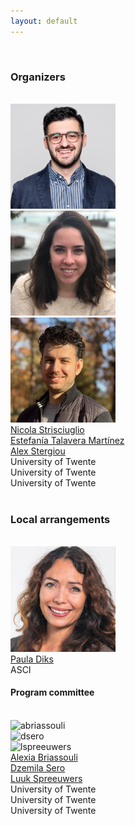 ```yaml
---
layout: default
---
```

<br />

### Organizers
<br />

<div class="container">
        <div class="row text-center">
        <div class="col"> <img src="../imgs/nicola.jpeg" class="rounded mx-auto d-block" alt="nstrisciuglio" style="width:12em"></div>
          <div class="col"><img src="../imgs/estefania.jpg" class="rounded mx-auto d-block" alt="etalavera" style="width:12em"></div>
          <div class="col"> <img src="../imgs/alex.jpeg" class="rounded mx-auto d-block" alt="astergiou" style="width:12em"> </div>
        <div class="w-100"></div>
          <div class="col"><a href="https://nicstrisc.github.io/" targe="_blank">  Nicola Strisciuglio</a></div>
          <div class="col"><a href="https://estefaniatalavera.github.io/" targe="_blank">  Estefanía Talavera Martínez</a></div>
          <div class="col"><a href="https://alexandrosstergiou.github.io/" targe="_blank"> Alex Stergiou</a></div>
        <div class="w-100"></div>
          <div class="col"> University of Twente</div>
          <div class="col"> University of Twente</div>
          <div class="col"> University of Twente</div>
        </div>
</div>
<br />

### Local arrangements
<br />

<div class="container">
        <div class="row text-center">
        <div class="col"> <img src="../imgs/paula.jpg" class="rounded mx-auto d-block" alt="pdiks" style="width:12em"></div>
        <div class="w-100"></div>
          <div class="col"><a href="https://www.linkedin.com/in/paula-diks-1901344?miniProfileUrn=urn%3Ali%3Afs_miniProfile%3AACoAAAC7GvwBZYExqnNO7rW7_H9_urcbhBB1Klo&lipi=urn%3Ali%3Apage%3Ad_flagship3_search_srp_people%3Bi%2FkVM0JvTtuVUT%2FToDUO8A%3D%3D" targe="_blank">Paula Diks</a></div>
        <div class="w-100"></div>
          <div class="col"> ASCI</div>
        </div>
</div>

#### Program committee
<br />

<div class="container">
        <div class="row text-center">
        <div class="col"> <img src="https://1348661504.rsc.cdn77.org/.wh/ea/uc/ief3782250101ecea1400e0b7a6027c4a7b1ec0f288470801e3400140018041/abriassouli.jpg" class="rounded mx-auto d-block" alt="abriassouli" style="width:9em"> </div>
          <div class="col"><img src="https://1348661504.rsc.cdn77.org/.wh/ea/uc/i3b79ff3e01038d7b7200ec9a1e03fa461f707d2cc7ed0801e3400140018041/dzemila-sero-photo.png" class="rounded mx-auto d-block" alt="dsero" style="width:9em"></div>
          <div class="col"> <img src="https://personen.utwente.nl/.wh/ea/uc/i7f269b640101ddd314005be59702f5db1b61740af07b0801e3400140018041/ljspreeuwers.jpg" class="rounded mx-auto d-block" alt="lspreeuwers" style="width:9em"></div>
        <div class="w-100"></div>
          <div class="col"><a href="#" targe="_blank">  Alexia Briassouli</a></div>
          <div class="col"><a href="#" targe="_blank">  Dzemila Sero</a></div>
          <div class="col"><a href="#" targe="_blank"> Luuk Spreeuwers</a></div>
        <div class="w-100"></div>
          <div class="col"> University of Twente</div>
          <div class="col"> University of Twente</div>
          <div class="col"> University of Twente</div>
        </div>
</div>